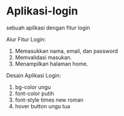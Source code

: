 # Aplikasi-login
sebuah aplikasi dengan fitur login

Alur Fitur Login:
1. Memasukkan nama, email, dan password
2. Memvalidasi masukan.
3. Menampilkan halaman home.

Desain Aplikasi Login:
1. bg-color ungu
2. font-color putih
3. font-style times new roman
4. hover button ungu tua

